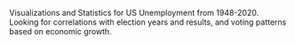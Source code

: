 Visualizations and Statistics for US Unemployment from 1948-2020. Looking for correlations with election years and results, and voting patterns based on economic growth.
